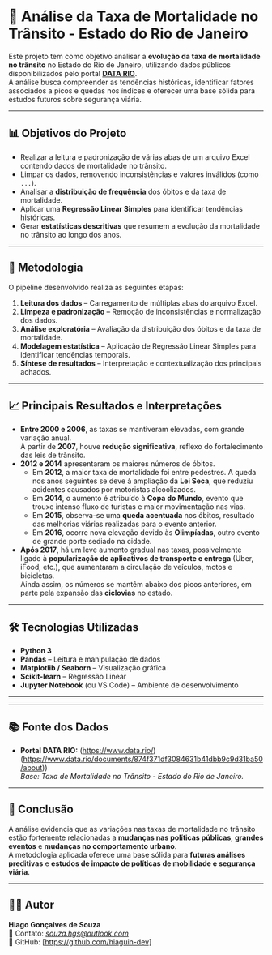 # 🚗 Análise da Taxa de Mortalidade no Trânsito - Estado do Rio de Janeiro

Este projeto tem como objetivo analisar a **evolução da taxa de mortalidade no trânsito** no Estado do Rio de Janeiro, utilizando dados públicos disponibilizados pelo portal **[DATA RIO](https://www.data.rio/)**.  
A análise busca compreender as tendências históricas, identificar fatores associados a picos e quedas nos índices e oferecer uma base sólida para estudos futuros sobre segurança viária.

---

## 📊 Objetivos do Projeto

- Realizar a leitura e padronização de várias abas de um arquivo Excel contendo dados de mortalidade no trânsito.  
- Limpar os dados, removendo inconsistências e valores inválidos (como `...`).  
- Analisar a **distribuição de frequência** dos óbitos e da taxa de mortalidade.  
- Aplicar uma **Regressão Linear Simples** para identificar tendências históricas.  
- Gerar **estatísticas descritivas** que resumem a evolução da mortalidade no trânsito ao longo dos anos.

---

## 🧠 Metodologia

O pipeline desenvolvido realiza as seguintes etapas:

1. **Leitura dos dados** – Carregamento de múltiplas abas do arquivo Excel.  
2. **Limpeza e padronização** – Remoção de inconsistências e normalização dos dados.  
3. **Análise exploratória** – Avaliação da distribuição dos óbitos e da taxa de mortalidade.  
4. **Modelagem estatística** – Aplicação de Regressão Linear Simples para identificar tendências temporais.  
5. **Síntese de resultados** – Interpretação e contextualização dos principais achados.

---

## 📈 Principais Resultados e Interpretações
- **Entre 2000 e 2006**, as taxas se mantiveram elevadas, com grande variação anual.  
  A partir de **2007**, houve **redução significativa**, reflexo do fortalecimento das leis de trânsito.
- **2012 e 2014** apresentaram os maiores números de óbitos.  
  - Em **2012**, a maior taxa de mortalidade foi entre pedestres. A queda nos anos seguintes se deve à ampliação da **Lei Seca**, que reduziu acidentes causados por motoristas alcoolizados.  
  - Em **2014**, o aumento é atribuído à **Copa do Mundo**, evento que trouxe intenso fluxo de turistas e maior movimentação nas vias.  
  - Em **2015**, observa-se uma **queda acentuada** nos óbitos, resultado das melhorias viárias realizadas para o evento anterior.  
  - Em **2016**, ocorre nova elevação devido às **Olimpíadas**, outro evento de grande porte sediado na cidade.  
- **Após 2017**, há um leve aumento gradual nas taxas, possivelmente ligado à **popularização de aplicativos de transporte e entrega** (Uber, iFood, etc.), que aumentaram a circulação de veículos, motos e bicicletas.  
  Ainda assim, os números se mantêm abaixo dos picos anteriores, em parte pela expansão das **ciclovias** no estado.


---

## 🛠️ Tecnologias Utilizadas

- **Python 3**
- **Pandas** – Leitura e manipulação de dados
- **Matplotlib / Seaborn** – Visualização gráfica
- **Scikit-learn** – Regressão Linear
- **Jupyter Notebook** (ou VS Code) – Ambiente de desenvolvimento

---


---

## 📚 Fonte dos Dados

- **Portal DATA RIO:** (https://www.data.rio/)(https://www.data.rio/documents/874f371df3084631b41dbb9c9d31ba50/about))  
  *Base: Taxa de Mortalidade no Trânsito - Estado do Rio de Janeiro.*

---

## 💬 Conclusão

A análise evidencia que as variações nas taxas de mortalidade no trânsito estão fortemente relacionadas a **mudanças nas políticas públicas**, **grandes eventos** e **mudanças no comportamento urbano**.  
A metodologia aplicada oferece uma base sólida para **futuras análises preditivas** e **estudos de impacto de políticas de mobilidade e segurança viária**.

---

## 👨‍💻 Autor

**Hiago Gonçalves de Souza**  
📧 Contato: *souza.hgs@outlook.com*  
🔗 GitHub: [https://github.com/hiaguin-dev]





